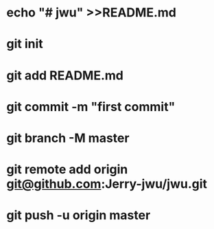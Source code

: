 # echo "# jwu" >>README.md
# git init 
# git add README.md
# git commit -m "first commit"
# git branch -M master
# git remote add origin git@github.com:Jerry-jwu/jwu.git
# git push -u origin master
